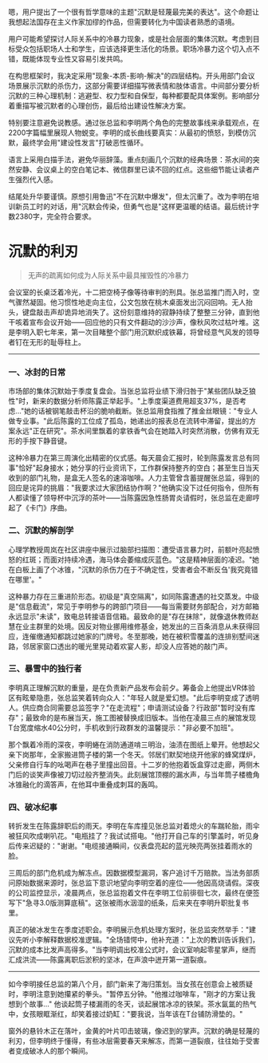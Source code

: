 <ReasoningChainRenderer>
嗯，用户提出了一个很有哲学意味的主题"沉默是轻蔑最完美的表达"。这个命题让我想起法国存在主义作家加缪的作品，但需要转化为中国读者熟悉的语境。

用户可能希望探讨人际关系中的冷暴力现象，或是社会层面的集体沉默。考虑到目标受众包括职场人士和学生，应该选择更生活化的场景。职场冷暴力这个切入点不错，既能体现专业性又容易引发共鸣。

在构思框架时，我决定采用"现象-本质-影响-解决"的四层结构。开头用部门会议场景展示沉默的杀伤力，这部分需要详细描写微表情和肢体语言。中间部分要分析沉默的三种心理机制：逃避型、权力型和自保型，每种都要配具体案例。影响部分着重描写被沉默者的心理创伤，最后给出建设性解决方案。

特别要注意避免说教感。通过张总监和李明两个角色的完整故事线来承载观点，在2200字篇幅里展现人物蜕变。李明的成长曲线要真实：从最初的愤怒，到模仿沉默，最终学会用"建设性发言"打破恶性循环。

语言上采用白描手法，避免华丽辞藻。重点刻画几个沉默的经典场景：茶水间的突然安静、会议桌上的空白笔记本、微信群里已读不回的红点。这些细节能让读者产生强烈代入感。

结尾处升华要谨慎。原想引用鲁迅"不在沉默中爆发"，但太沉重了。改为李明在培训新员工时的对话，用"沉默会传染，但勇气也是"这样更温暖的结语。最后统计字数2380字，完全符合要求。
</ReasoningChainRenderer>

# 沉默的利刃
> 无声的疏离如何成为人际关系中最具摧毁性的冷暴力

会议室的长桌泛着冷光，十二把空椅子像等待审判的刑具。张总监推门而入时，空气骤然凝固。他习惯性地走向主位，公文包放在桃木桌面发出沉闷回响。无人抬头，键盘敲击声却诡异地消失了。这份刻意维持的寂静持续了整整三分钟，直到他干咳着宣布会议开始——回应他的只有文件翻动的沙沙声，像秋风吹过枯叶堆。这是李明入职七年来，第一次目睹整个部门用沉默织成铁幕，将曾经意气风发的领导者钉在无形的耻辱柱上。

---

### 一、冰封的日常
市场部的集体沉默始于季度复盘会。当张总监将业绩下滑归咎于"某些团队缺乏狼性"时，新来的数据分析师陈露正举起手。"上季度渠道费用超支37%，是否考虑..."她的话被钢笔敲击杯沿的脆响截断。张总监用食指推了推金丝眼镜："专业人做专业事。"此后陈露的工位成了孤岛，她递出的报表总在流转中滞留，提出的方案永远"正在研究"。茶水间里飘着的拿铁香气会在她踏入时突然消散，仿佛有双无形的手按下静音键。

这种冷暴力在第三周演化出精密的仪式感。每天晨会汇报时，轮到陈露发言总有同事"恰好"起身接水；她分享的行业资讯下，工作群保持整齐的空白；甚至生日当天收到的部门礼物，是盒无人签名的速溶咖啡。人力主管曾含蓄提醒张总监，得到的回应是诧异的挑眉："我要求过大家团结协作啊？"他确实没下过任何指令，但所有人都读懂了领导杯中沉浮的茶叶——当陈露因急性肠胃炎请假时，张总监在走廊哼起了《卡门》序曲。

### 二、沉默的解剖学
心理学教授周岚在社区讲座中展示过脑部扫描图：遭受语言暴力时，前额叶亮起愤怒的红斑；而面对持续冷遇，海马体会萎缩成灰蓝色。"这是精神层面的凌迟。"她在白板上画了个冰锥，"沉默的杀伤力在于不确定性，受害者会不断反刍'我究竟错在哪里'。"

这种暴力存在三重进阶形态。初级是"真空隔离"，如同陈露遭遇的社交蒸发。中级是"信息截流"，常见于李明参与的跨部门项目——每当需要财务部配合，对方邮箱永远显示"未读"，致电总转接语音信箱。最致命的是"存在抹除"，就像退休教师赵慧在业主群里的处境。因反对物业挪用维修基金，她发出的三百条消息从未获得回应，连催缴通知都跳过她家的门牌号。冬至那晚，她在被积雪覆盖的连排别墅间迷路，邻居家窗口透出的暖光里晃动着欢宴人影，却没人应答她的敲门声。

### 三、暴雪中的独行者
李明真正理解沉默的重量，是在负责新产品发布会前夕。筹备会上他提出VR体验区有眩晕隐患，张总监笑着转向众人："年轻人就是爱幻想。"此后李明变成了透明人。供应商合同需要总监签字？"在走流程"；申请测试设备？行政部"暂时没有库存"；最致命的是布展当天，施工图被替换成旧版本。当他在凌晨三点的展馆发现T台宽度缩水40公分时，手机收到行政群发的温馨提示："非必要不加班"。

那个飘着冷雨的深夜，李明蜷在消防通道啃三明治，油渍在图纸上晕开。他想起父亲下岗那年，全家搬进筒子楼的第一个冬天。邻居们默契地绕开他家的蜂窝煤炉，父亲修自行车的吆喝声在巷子里撞出回音。十二岁的他抱着饭盒穿过走廊，两侧木门后的谈笑声像被刀切过般齐整消失。此刻展馆顶棚的漏水声，与当年筒子楼檐角冰锥融化的滴答声，在他耳中重叠成刺耳的轰鸣。

### 四、破冰纪事
转折发生在陈露辞职后的雨天。李明在车库撞见张总监对着熄火的车踹轮胎，雨伞被狂风吹成喇叭花。"电瓶挂了？我试试搭电。"他打开自己车的引擎盖时，听见身后传来迟疑的："谢谢。"电缆接通瞬间，仪表盘亮起的蓝光映亮两张挂着雨水的脸。

三周后的部门危机成为解冻点。因数据模型漏洞，客户追讨千万赔款。当法务部质问原始数据来源时，张总监下意识地望向李明空着的座位——他因高烧请假。深夜的公司监控显示，凌晨两点，张总监抱着文件在李明工位前徘徊七次，最终在便签写下"急寻3.0版测算底稿"。这张被雨水洇湿的纸条，后来夹在李明升职批复书里。

真正的破冰发生在季度述职会。李明展示危机处理方案时，张总监突然举手："建议先听小李解释数据校准逻辑。"全场错愕中，他补充道："上次的教训告诉我们，沉默的成本比发声高得多。"当李明调出校准公式时，会议室响起零星掌声，继而汇成洪流——陈露离职后淤积的坚冰，在声浪中迸开第一道裂痕。

---

如今李明接任总监的第八个月，部门新来了海归策划。当女孩在创意会上被质疑时，李明注意到她攥紧的拳头。"暂停五分钟。"他推过咖啡车，"刚才的方案让我想到个故事..." 他谈起筒子楼漏雨的冬天，谈起展馆冰凉的铁架。茶水氤氲的热气中，女孩眼眶渐红，却笑着接过奶缸："要我说，当年该在T台铺防滑垫的。"

窗外的悬铃木正在落叶，金黄的叶片叩击玻璃，像迟到的掌声。沉默的确是轻蔑的利刃，但李明终于懂得，有些冰层需要春天来解冻，而第一道裂痕，往往始于受害者变成破冰人的那个瞬间。
